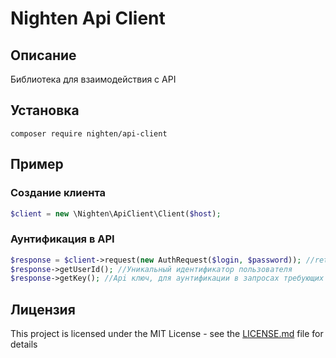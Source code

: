 # Nighten Api Client

## Описание

Библиотека для взаимодействия с API

## Установка
```
composer require nighten/api-client
```

## Пример

### Создание клиента
```php
$client = new \Nighten\ApiClient\Client($host);
```

### Аунтификация в API
```php
$response = $client->request(new AuthRequest($login, $password)); //return \Nighten\ApiClient\Response\Auth\AuthResponse;
$response->getUserId(); //Уникальный идентификатор пользователя
$response->getKey(); //Api ключ, для аунтификации в запросах требующих ключ.
```

## Лицензия

This project is licensed under the MIT License - see the [LICENSE.md](LICENSE) file for details
